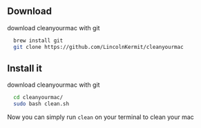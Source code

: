 
## Download

download cleanyourmac with git
```bash
  brew install git
  git clone https://github.com/LincolnKermit/cleanyourmac
```

## Install it

download cleanyourmac with git
```bash
  cd cleanyourmac/
  sudo bash clean.sh
```

Now you can simply run ```clean``` on your terminal to clean your mac
